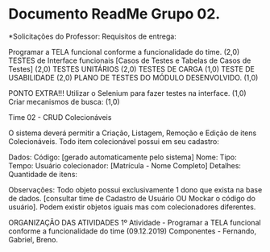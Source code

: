 # Documento ReadMe Grupo 02.

*Solicitações do Professor:
Requisitos de entrega:

Programar a TELA funcional conforme a funcionalidade do time. (2,0)
TESTES de Interface funcionais [Casos de Testes e Tabelas de Casos de Testes]  (2,0)
TESTES UNITÁRIOS (2,0)
TESTES DE CARGA (1,0)
TESTE DE USABILIDADE (2,0)
PLANO DE TESTES DO MÓDULO DESENVOLVIDO. (1,0)

PONTO EXTRA!!! 
Utilizar o Selenium para fazer testes na interface. (1,0)
Criar mecanismos de busca: (1,0)

Time 02 - CRUD Colecionáveis

O sistema deverá permitir a Criação, Listagem, Remoção e Edição de itens Colecionáveis.
Todo item colecionável possui em seu cadastro:

Dados:
Código: [gerado automaticamente pelo sistema]
Nome:
Tipo: 
Tempo: 
Usuário colecionador: [Matrícula - Nome Completo] 
Detalhes: 
Quantidade de itens:

Observações: Todo objeto possui exclusivamente 1 dono que exista na base de dados. [consultar time de Cadastro de Usuário OU Mockar o código do usuário]. Podem existir objetos iguais mas com colecionadores diferentes. 


ORGANIZAÇÃO DAS ATIVIDADES
1º Atividade - Programar a TELA funcional conforme a funcionalidade do time (09.12.2019) 
Componentes - Fernando, Gabriel, Breno.



